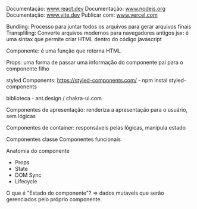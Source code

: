 Documentação: www.react.dev
Documentação: www.nodejs.org
Documentação: www.vite.dev
Publicar com: www.vercel.com

Bundling: Processo para juntar todos os arquivos para gerar arquivos finais
Transpliling: Converte arquivos modernos para navegadores antigos
jsx: é uma sintax que permite criar HTML dentro do código javascript

Componente: é uma função que retorna HTML

Props: uma forma de passar uma informação do componente pai para o componente filho

styled Components: https://styled-components.com/  - npm instal styled-components


biblioteca - ant.design / chakra-ui.com

Componentes de apresentação:
renderiza a apresentação para o usuário, sem lógicas

Componentes de container:
responsáveis pelas lógicas, manipula estado


Componentes classe
Componentes funcionais

Anatomia do componente
 - Props
 - State
 - DOM Sync
 - Lifecycle

O que é "Estado do componente"? => dados mutaveis que serão gerenciados pelo próprio componente.